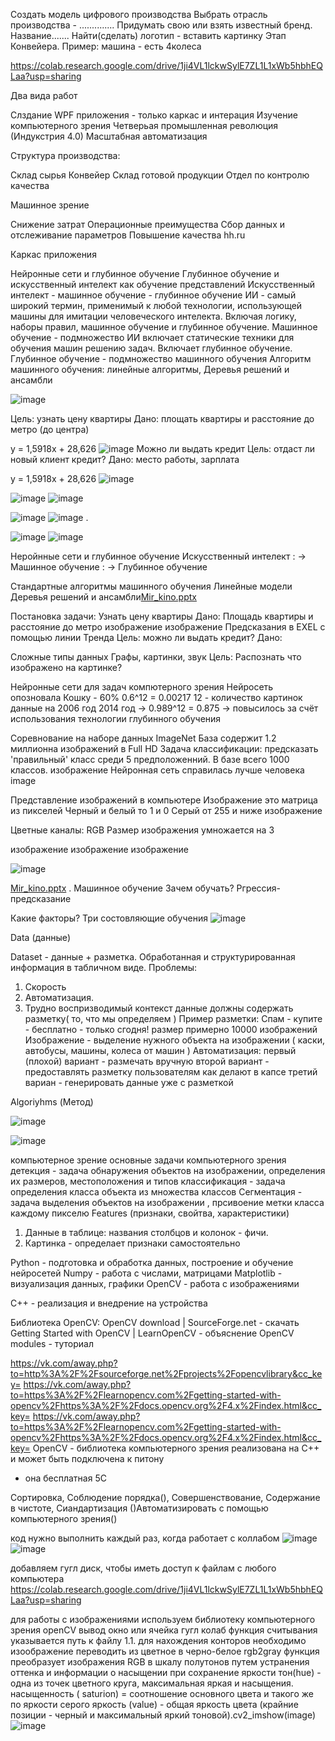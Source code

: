 Создать модель цифрового производства
Выбрать отрасль производства - .............. Придумать свою или взять известный бренд. Название....... Найти(сделать) логотип - вставить картинку
Этап Конвейера. Пример: машина - есть 4колеса

https://colab.research.google.com/drive/1ji4VL1lckwSylE7ZL1L1xWb5hbhEQLaa?usp=sharing

Два вида работ


Слздание WPF приложения - только каркас и интерация
Изучение компьютерного зрения
Четверьая промышленная революция (Индукстрия 4.0) Масштабная автоматизация


Структура производства:

Склад сырья
Конвейер
Склад готовой продукции
Отдел по контролю качества


Машинное зрение

Снижение затрат
Операционные преимущества
Сбор данных и отслеживание параметров
Повышение качества
hh.ru

Каркас приложения

Нейронные сети и глубинное обучение
Глубинное обучение и искусственный интелект как обучение представлений
Искусственный интелект - машинное обучение - глубинное обучение
ИИ - самый широкий термин, применимый к любой технологии, использующей машины для имитации человеческого интелекта. Включая логику, наборы правил, машинное обучение и глубинное обучение.
Машинное обучение - подмножество ИИ включает статические техники для обучения машин решению задач. Включает глубинное обучение.
Глубинное обучение - подмножество машинного обучения
Алгоритм машинного обучения: линейные алгоритмы, Деревья решений и ансамбли

![image](https://user-images.githubusercontent.com/112687883/190988241-ca39e4fe-f306-4e1a-8ba4-08e66af685e2.png)

Цель: узнать цену квартиры
Дано: площать квартиры и расстояние до метро (до центра)

y = 1,5918x + 28,626
![image](https://user-images.githubusercontent.com/112687883/190994930-034f1b85-4f54-4b09-9e60-c0f6a58db057.png)
Можно ли выдать кредит
Цель: отдаст ли новый клиент кредит?
Дано: место работы, зарплата

y = 1,5918x + 28,626
![image](https://user-images.githubusercontent.com/112687883/190995606-e693f286-a073-49a8-ab8e-3a3de2d6fd20.png)


![image](https://user-images.githubusercontent.com/112687883/196145610-d1daf5a3-f519-4e50-933f-d18a80975b65.png)
![image](https://user-images.githubusercontent.com/112687883/196147648-79e3cef3-9b66-48f0-9536-585e004de2ff.png)

![image](https://user-images.githubusercontent.com/112687883/196147736-b2d03bd1-5bfd-4280-921d-14ac051a11c2.png)
![image](https://user-images.githubusercontent.com/112687883/196147779-76335fd2-0cf5-406c-b36b-63c313001adf.png)
.

![image](https://user-images.githubusercontent.com/112687883/196535638-0b250ba0-b350-4728-8720-cca60d2c05d4.png)
![image](https://user-images.githubusercontent.com/112687883/196630219-b59b7fee-5c2e-4dff-b914-0c88c19e8edc.png)



Неройнные сети и глубинное обучение
Искусственный интелект : -> Машинное обучение : -> Глубинное обучение

Стандартные алгоритмы машинного обучения
Линейные модели
Деревья решений и ансамбли[Mir_kino.pptx](https://github.com/OlgaChubova205/5semProg/files/9837106/Mir_kino.pptx)

Постановка задачи: Узнать цену квартиры
Дано: Площадь квартиры и расстояние до метро изображение
изображение
Предсказания в EXEL с помощью линии Тренда
Цель: можно ли выдать кредит? Дано:

Сложные типы данных
Графы, картинки, звук
Цель: Распознать что изображено на картинке?

Нейронные сети для задач компютерного зрения
Нейросеть опозновала Кошку - 60%
0.6^12 = 0.00217
12 - количество картинок
данные на 2006 год
2014 год -> 0.989^12 = 0.875 -> повысилось за счёт использования технологии глубинного обучения

Соревнование на наборе данных ImageNet
База содержит 1.2 миллионна изображений в Full HD
Задача классификации: предсказать 'правильный' класс среди 5 предположенний. В базе всего 1000 классов.
изображение
Нейронная сеть справилась лучше человека image

Представление изображений в компьютере
Изображение это матрица из пикселей Черный и белый то 1 и 0 Серый от 255 и ниже изображение

Цветные каналы: RGB Размер изображения умножается на 3

изображение
изображение изображение

![image](https://user-images.githubusercontent.com/112687883/197147681-453404de-1798-4098-bd9f-5e0f323e8b54.png)


[Mir_kino.pptx](https://github.com/OlgaChubova205/5semProg/files/9837107/Mir_kino.pptx)
.
Машинное обучение
Зачем обучать?
Ргрессия-предсказание

Какие факторы?
Три состовляющие обучения
![image](https://user-images.githubusercontent.com/112687883/197489509-9b69f5a7-c7e2-4587-a7bc-be9107a55ce1.png)

Data (данные)

Dataset - данные + разметка. Обработанная и структурированная информация в табличном виде. 
Проблемы:
1. Скорость
2. Автоматизация.
3. Трудно воспризводимый контекст
данные должны содержать разметку( то, что мы определяем )
Пример разметки: Спам - купите - бесплатно - только сгодня!
размер примерно 10000 изображений 
Изображение - выделение нужного объекта на изображении ( каски, автобусы, машины, колеса от машин )
Автоматизация: 
первый (плохой) вариант - размечать вручную
второй вариант - предоставлять разметку пользователям как делают в капсе
третий вариан - генерировать данные уже с разметкой

Algoriyhms (Метод)

![image](https://user-images.githubusercontent.com/112687883/197493123-df45483a-eb50-4ce1-86bf-aaed17128611.png)

![image](https://user-images.githubusercontent.com/112687883/197493326-9eba81a2-b578-4f05-a3ec-e9942c424f6e.png)

компьютерное зрение 
основные задачи компьютерного зрения
детекция - задача обнаружения объектов на изображении, определения их размеров, местоположения и типов
классификация - задача определения класса объекта из множества классов
Сегментация - задача выделения объектов на изображении , прсивоение метки класса каждому пикселю
Features (признаки, свойтва, характеристики)

1. Данные в таблице: названия столбцов и колонок - фичи.
2. Картинка - определает признаки самостоятельно

Python - подготовка и обработка данных, построение и обучение нейросетей
Numpy - работа с числами, матрицами
Matplotlib - визуализация данных, графики
OpenCV - работа с изображениями

С++ - реализация и внедрение на устройства

Библиотека OpenCV: OpenCV download | SourceForge.net - скачать Getting Started with OpenCV | LearnOpenCV   - объяснение OpenCV modules - туториал



https://vk.com/away.php?to=http%3A%2F%2Fsourceforge.net%2Fprojects%2Fopencvlibrary&cc_key=
https://vk.com/away.php?to=https%3A%2F%2Flearnopencv.com%2Fgetting-started-with-opencv%2Fhttps%3A%2F%2Fdocs.opencv.org%2F4.x%2Findex.html&cc_key=
https://vk.com/away.php?to=https%3A%2F%2Flearnopencv.com%2Fgetting-started-with-opencv%2Fhttps%3A%2F%2Fdocs.opencv.org%2F4.x%2Findex.html&cc_key=
OpenCV - библиотека компьютерного зрения
реализована на C++ и может быть подключена к питону
+ она бесплатная
5С

Сортировка, Соблюдение порядка(), Совершенствование, Содержание в чистоте, Сиандартизация
()Автоматизировать с помощью компьютерного зрения()


код нужно выполнить каждый раз, когда работает с коллабом
![image](https://user-images.githubusercontent.com/112687883/198976429-294d6661-6a25-4163-86c6-560db84885fa.png)
![image](https://user-images.githubusercontent.com/112687883/198976898-a04fbfdb-2372-44c3-a96a-21f4bb95e760.png)

добавляем гугл диск, чтобы иметь доступ к файлам с любого компьютера
https://colab.research.google.com/drive/1ji4VL1lckwSylE7ZL1L1xWb5hbhEQLaa?usp=sharing

для работы с изображениями используем библиотеку компьютерного зрения
openCV 
вывод окно или ячейка гугл колаб
функция считывания указывается путь к файлу
1.1. для нахождения конторов необходимо изоображение переводить из цветное в черно-белое
rgb2gray функция преобразует изображения RGB в шкалу полутонов путем устранения оттенка и информации о насыщении при сохранение яркости
тон(hue) - одна из точек цветного круга, максимальная яркая и насыщения.
насыщенность ( saturion) = cоотношение основного цвета и такого же по яркости серого
яркость (value) - общая яркость цвета (крайние позиции - черный и максимальный яркий тоновой).cv2_imshow(image)
![image](https://user-images.githubusercontent.com/112687883/198983608-e428bf89-6610-4606-8254-1d7ce1bc886b.png)

